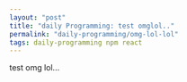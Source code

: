 ```yaml
---
layout: "post"
title: "daily Programming: test omglol.."
permalink: "daily-programming/omg-lol-lol"
tags: daily-programming npm react
---
```


test omg lol...
